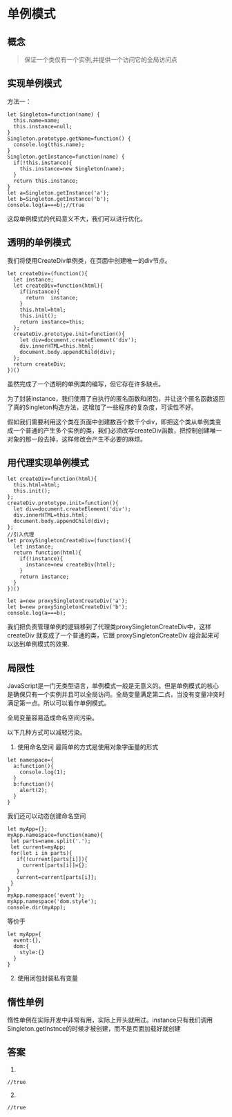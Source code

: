 # 单例模式
## 概念
> 保证一个类仅有一个实例,并提供一个访问它的全局访问点

## 实现单例模式
方法一：
```ecmascript 6
let Singleton=function(name) {
  this.name=name;
  this.instance=null;
}
Singleton.prototype.getName=function() {
  console.log(this.name);
}
Singleton.getInstance=function(name) {
  if(!this.instance){
  	this.instance=new Singleton(name);
  }
  return this.instance;
}
let a=Singleton.getInstance('a');
let b=Singleton.getInstance('b');
console.log(a===b);//true
```
这段单例模式的代码意义不大，我们可以进行优化。

## 透明的单例模式
我们将使用CreateDiv单例类，在页面中创建唯一的div节点。
```
let createDiv=(function(){
  let instance;
  let createDiv=function(html){
    if(instance){
      return  instance;
    }
    this.html=html;
    this.init();
    return instance=this;
  };
  createDiv.prototype.init=function(){
    let div=document.createElement('div');
    div.innerHTML=this.html;
    document.body.appendChild(div);
  };
  return createDiv;
})()
```
虽然完成了一个透明的单例类的编写，但它存在许多缺点。

为了封装instance，我们使用了自执行的匿名函数和闭包，并让这个匿名函数返回了真的Singleton构造方法，这增加了一些程序的复杂度，可读性不好。

假如我们需要利用这个类在页面中创建数百个数千个div，即把这个类从单例类变成一个普通的产生多个实例的类，我们必须改写createDiv函数，把控制创建唯一对象的那一段去掉，这样修改会产生不必要的麻烦。

## 用代理实现单例模式
```
let createDiv=function(html){
  this.html=html;
  this.init();
};
createDiv.prototype.init=function(){
  let div=document.createElement('div');
  div.innerHTML=this.html;
  document.body.appendChild(div);
};
//引入代理
let proxySingletonCreateDiv=(function(){
  let instance;
  return function(html){
    if(!instance){
      instance=new createDiv(html);
    }
    return instance;
  }
})()

let a=new proxySingletonCreateDiv('a');
let b=new proxySingletonCreateDiv('b');
console.log(a===b);
```
我们把负责管理单例的逻辑移到了代理类proxySingletonCreateDiv中，这样createDiv 就变成了一个普通的类，它跟 proxySingletonCreateDiv 组合起来可以达到单例模式的效果.

## 局限性
JavaScript是一门无类型语言，单例模式一般是无意义的。但是单例模式的核心是确保只有一个实例并且可以全局访问。全局变量满足第二点，当没有变量冲突时满足第一点。所以可以看作单例模式。

全局变量容易造成命名空间污染。

以下几种方式可以减轻污染。
1. 使用命名空间
最简单的方式是使用对象字面量的形式
```
let namespace={
  a:function(){
    console.log(1);
  }
  b:function(){
    alert(2);
  }
}
```
我们还可以动态创建命名空间
```
let myApp={};
myApp.namespace=function(name){
 let parts=name.split('.');
 let current=myApp;
 for(let i in parts){
   if(!current[parts[i]]){
     current[parts[i]]={};
   }
   current=current[parts[i]];
 }
}
myApp.namespace('event');
myApp.namespace('dom.style');
console.dir(myApp);
```
等价于
```
let myApp={
  event:{},
  dom:{
    style:{}
  }
}
```

2. 使用闭包封装私有变量

## 惰性单例
惰性单例在实际开发中非常有用，实际上开头就用过。instance只有我们调用Singleton.getInstnce的时候才被创建，而不是页面加载好就创建

## 答案
1.
```
//true
```
2.
```
//true
```